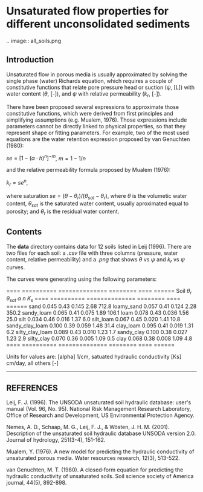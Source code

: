 Unsaturated flow properties for different unconsolidated sediments
==================================================================

.. image:: all_soils.png


Introduction
------------

Unsaturated flow in porous media is usually approximated by solving the single phase (water) 
Richards equation, which requires a couple of constitutive functions that
relate pore pressure head or suction ($\psi$, [L]) with water content ($\theta$, [-]), 
and $\psi$ with relative permeability ($k_r$, [-]).

There have been proposed several expressions to approximate those constitutive functions,
which were derived from first principles and simplifying assumptions (e.g. Mualem, 1976). 
Those expressions include parameters cannot be directly linked to physical properties, so 
that they represent shape or fitting parameters. For example, two of the most used equations
are the water retention expression proposed by van Genuchten (1980): 

$se = [1 - (\alpha \cdot h)^n]^{-m}$, $m = 1 - 1 / n$

and the relative permeability formula proposed by Mualem (1976):

$k_r = se^n$,

where saturation $se = (\theta - \theta_r) / (\theta_{sat} - \theta_r)$, where $\theta$ is the volumetic water content, $\theta_{sat}$ is the saturated water content, usually aproximated equal to porosity; and $\theta_r$ is the residual water content.


Contents
--------

The **data** directory contains data for 12 soils listed in Leij (1996). 
There are two files for each soil: 
a *.csv* file with three columns (pressure, water content, relative permeability) 
and a *.png* that shows $\theta$ vs $\psi$ and $k_r$ vs $\psi$ curves.

The curves were generating using the following parameters:

====             ==========  ==============   ========  ====   ======
Soil             $\theta_r$  $\theta_{sat}$   $\alpha$  $n$    $K_s$
====             ==========  ==============   ========  ====   ======
sand             0.045       0.43             0.145     2.68   712.8
loamy_sand       0.057       0.41             0.124     2.28   350.2
sandy_loam       0.065       0.41             0.075     1.89   106.1
loam             0.078       0.43             0.036     1.56    25.0
silt             0.034       0.46             0.016     1.37     6.0
silt_loam        0.067       0.45             0.020     1.41    10.8
sandy_clay_loam  0.100       0.39             0.059     1.48    31.4
clay_loam        0.095       0.41             0.019     1.31     6.2
silty_clay_loam  0.089       0.43             0.010     1.23     1.7
sandy_clay       0.100       0.38             0.027     1.23     2.9
silty_clay       0.070       0.36             0.005     1.09     0.5
clay             0.068       0.38             0.008     1.09     4.8
====             ==========  ==============   ========  ====   ======

Units for values are: [alpha] 1/cm, satuated hydraulic conductivity [Ks] cm/day, all others [-]


----------
REFERENCES
---------- 

Leij, F. J. (1996). The UNSODA unsaturated soil hydraulic database: user's manual (Vol. 96, No. 95). National Risk Management Research Laboratory, Office of Research and Development, US Environmental Protection Agency.

Nemes, A. D., Schaap, M. G., Leij, F. J., & Wösten, J. H. M. (2001). Description of the unsaturated soil hydraulic database UNSODA version 2.0. Journal of hydrology, 251(3-4), 151-162.

Mualem, Y. (1976). A new model for predicting the hydraulic conductivity of unsaturated porous media. Water resources research, 12(3), 513-522.

van Genuchten, M. T. (1980). A closed‐form equation for predicting the hydraulic conductivity of unsaturated soils. Soil science society of America journal, 44(5), 892-898.
